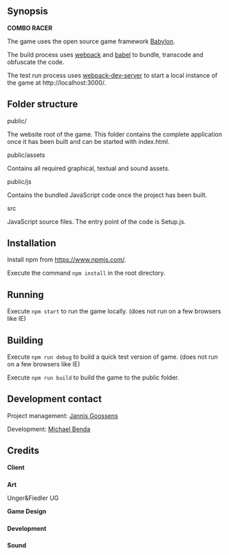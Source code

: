 ## Synopsis

**COMBO RACER**

The game uses the open source game framework [Babylon](https://doc.babylonjs.com/).

The build process uses [webpack](https://webpack.js.org/) and [babel](https://babeljs.io/) to bundle, transcode and obfuscate the code.

The test run process uses [webpack-dev-server](https://github.com/webpack/webpack-dev-server) to start a local instance of the game at http://localhost:3000/.

## Folder structure

public/

The website root of the game. This folder contains the complete application once it has been built and can be started with index.html.

public/assets

Contains all required graphical, textual and sound assets.

public/js

Contains the bundled JavaScript code once the project has been built. 

src

JavaScript source files. The entry point of the code is Setup.js.

## Installation

Install npm from https://www.npmjs.com/.

Execute the command `npm install` in the root directory.

## Running

Execute `npm start` to run the game locally. (does not run on a few browsers like IE)

## Building

Execute `npm run debug` to build a quick test version of game. (does not run on a few browsers like IE)

Execute `npm run build` to build the game to the public folder.

## Development contact

Project management: [Jannis Goossens](mailto:j.goossens@wegesrand.net )

Development: [Michael Benda](mailto:michael.benda@zeppelinstudio.net)

## Credits

**Client**

###

**Art**

Unger&Fiedler UG

**Game Design**

###

**Development**

###

**Sound**

###
